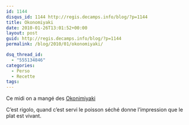 ```yaml
---
id: 1144
disqus_id: 1144 http://regis.decamps.info/blog/?p=1144
title: Okonomiyaki
date: 2010-01-26T13:01:52+00:00
layout: post
guid: http://regis.decamps.info/blog/?p=1144
permalink: /blog/2010/01/okonomiyaki/

dsq_thread_id:
  - "555134846"
categories:
  - Perso
  - Recette
tags:
---
```

Ce midi on a mangé des [Okonimiyaki](http://fr.wikipedia.org/wiki/Okonomiyaki)
  
C’est rigolo, quand c’est servi le poisson séché donne l’impression que le plat est vivant.
